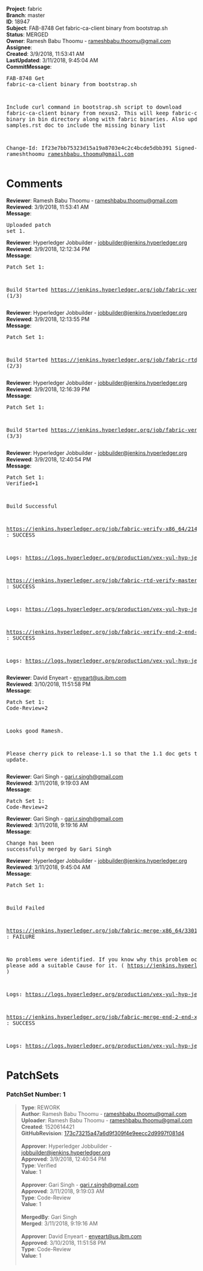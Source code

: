 <strong>Project</strong>: fabric<br><strong>Branch</strong>: master<br><strong>ID</strong>: 18947<br><strong>Subject</strong>: FAB-8748 Get fabric-ca-client binary from bootstrap.sh<br><strong>Status</strong>: MERGED<br><strong>Owner</strong>: Ramesh Babu Thoomu - rameshbabu.thoomu@gmail.com<br><strong>Assignee</strong>:<br><strong>Created</strong>: 3/9/2018, 11:53:41 AM<br><strong>LastUpdated</strong>: 3/11/2018, 9:45:04 AM<br><strong>CommitMessage</strong>:<br><pre>FAB-8748 Get fabric-ca-client binary from bootstrap.sh

Include curl command in bootstrap.sh script to download
fabric-ca-client binary from nexus2. This will keep
fabric-ca-client binary in bin directory along with fabric
binaries. Also update samples.rst doc to include the missing
binary list

Change-Id: If23e7bb75323d15a19a8703e4c2c4bcde5dbb391
Signed-off-by: rameshthoomu <rameshbabu.thoomu@gmail.com>
</pre><h1>Comments</h1><strong>Reviewer</strong>: Ramesh Babu Thoomu - rameshbabu.thoomu@gmail.com<br><strong>Reviewed</strong>: 3/9/2018, 11:53:41 AM<br><strong>Message</strong>: <pre>Uploaded patch set 1.</pre><strong>Reviewer</strong>: Hyperledger Jobbuilder - jobbuilder@jenkins.hyperledger.org<br><strong>Reviewed</strong>: 3/9/2018, 12:12:34 PM<br><strong>Message</strong>: <pre>Patch Set 1:

Build Started https://jenkins.hyperledger.org/job/fabric-verify-x86_64/21414/ (1/3)</pre><strong>Reviewer</strong>: Hyperledger Jobbuilder - jobbuilder@jenkins.hyperledger.org<br><strong>Reviewed</strong>: 3/9/2018, 12:13:55 PM<br><strong>Message</strong>: <pre>Patch Set 1:

Build Started https://jenkins.hyperledger.org/job/fabric-rtd-verify-master/327/ (2/3)</pre><strong>Reviewer</strong>: Hyperledger Jobbuilder - jobbuilder@jenkins.hyperledger.org<br><strong>Reviewed</strong>: 3/9/2018, 12:16:39 PM<br><strong>Message</strong>: <pre>Patch Set 1:

Build Started https://jenkins.hyperledger.org/job/fabric-verify-end-2-end-x86_64/13116/ (3/3)</pre><strong>Reviewer</strong>: Hyperledger Jobbuilder - jobbuilder@jenkins.hyperledger.org<br><strong>Reviewed</strong>: 3/9/2018, 12:40:54 PM<br><strong>Message</strong>: <pre>Patch Set 1: Verified+1

Build Successful 

https://jenkins.hyperledger.org/job/fabric-verify-x86_64/21414/ : SUCCESS

Logs: https://logs.hyperledger.org/production/vex-yul-hyp-jenkins-3/fabric-verify-x86_64/21414

https://jenkins.hyperledger.org/job/fabric-rtd-verify-master/327/ : SUCCESS

Logs: https://logs.hyperledger.org/production/vex-yul-hyp-jenkins-3/fabric-rtd-verify-master/327

https://jenkins.hyperledger.org/job/fabric-verify-end-2-end-x86_64/13116/ : SUCCESS

Logs: https://logs.hyperledger.org/production/vex-yul-hyp-jenkins-3/fabric-verify-end-2-end-x86_64/13116</pre><strong>Reviewer</strong>: David Enyeart - enyeart@us.ibm.com<br><strong>Reviewed</strong>: 3/10/2018, 11:51:58 PM<br><strong>Message</strong>: <pre>Patch Set 1: Code-Review+2

Looks good Ramesh.

Please cherry pick to release-1.1 so that the 1.1 doc gets the same update.</pre><strong>Reviewer</strong>: Gari Singh - gari.r.singh@gmail.com<br><strong>Reviewed</strong>: 3/11/2018, 9:19:03 AM<br><strong>Message</strong>: <pre>Patch Set 1: Code-Review+2</pre><strong>Reviewer</strong>: Gari Singh - gari.r.singh@gmail.com<br><strong>Reviewed</strong>: 3/11/2018, 9:19:16 AM<br><strong>Message</strong>: <pre>Change has been successfully merged by Gari Singh</pre><strong>Reviewer</strong>: Hyperledger Jobbuilder - jobbuilder@jenkins.hyperledger.org<br><strong>Reviewed</strong>: 3/11/2018, 9:45:04 AM<br><strong>Message</strong>: <pre>Patch Set 1:

Build Failed 

https://jenkins.hyperledger.org/job/fabric-merge-x86_64/3301/ : FAILURE

No problems were identified. If you know why this problem occurred, please add a suitable Cause for it. ( https://jenkins.hyperledger.org/job/fabric-merge-x86_64/3301/ )

Logs: https://logs.hyperledger.org/production/vex-yul-hyp-jenkins-3/fabric-merge-x86_64/3301

https://jenkins.hyperledger.org/job/fabric-merge-end-2-end-x86_64/1975/ : SUCCESS

Logs: https://logs.hyperledger.org/production/vex-yul-hyp-jenkins-3/fabric-merge-end-2-end-x86_64/1975</pre><h1>PatchSets</h1><h3>PatchSet Number: 1</h3><blockquote><strong>Type</strong>: REWORK<br><strong>Author</strong>: Ramesh Babu Thoomu - rameshbabu.thoomu@gmail.com<br><strong>Uploader</strong>: Ramesh Babu Thoomu - rameshbabu.thoomu@gmail.com<br><strong>Created</strong>: 1520614421<br><strong>GitHubRevision</strong>: [173c73215a47a6d9f309f4e9eecc2d9997f081d4](https://github.com/hyperledger/fabric/commit/173c73215a47a6d9f309f4e9eecc2d9997f081d4)<br><br><strong>Approver</strong>: Hyperledger Jobbuilder - jobbuilder@jenkins.hyperledger.org<br><strong>Approved</strong>: 3/9/2018, 12:40:54 PM<br><strong>Type</strong>: Verified<br><strong>Value</strong>: 1<br><br><strong>Approver</strong>: Gari Singh - gari.r.singh@gmail.com<br><strong>Approved</strong>: 3/11/2018, 9:19:03 AM<br><strong>Type</strong>: Code-Review<br><strong>Value</strong>: 1<br><br><strong>MergedBy</strong>: Gari Singh<br><strong>Merged</strong>: 3/11/2018, 9:19:16 AM<br><br><strong>Approver</strong>: David Enyeart - enyeart@us.ibm.com<br><strong>Approved</strong>: 3/10/2018, 11:51:58 PM<br><strong>Type</strong>: Code-Review<br><strong>Value</strong>: 1<br><br></blockquote>